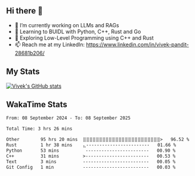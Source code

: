 ## Hi there 👋

- 🔭 I’m currently working on LLMs and RAGs
- 🌱 Learning to BUIDL with Python, C++, Rust and Go 
- 🤔 Exploring Low-Level Programming using C++ and Rust 
- 📫 Reach me at my LinkedIn: https://www.linkedin.com/in/vivek-pandit-28681b206/

## My Stats
[![Vivek's GitHub stats](https://github-readme-stats.vercel.app/api?username=ipanditi&show_icons=true&theme=dark)](https://ipanditi.github.io/)

## WakaTime Stats
<!--START_SECTION:waka-->

```txt
From: 08 September 2024 - To: 08 September 2025

Total Time: 3 hrs 26 mins

Other        95 hrs 20 mins  ⣿⣿⣿⣿⣿⣿⣿⣿⣿⣿⣿⣿⣿⣿⣿⣿⣿⣿⣿⣿⣿⣿⣿⣿>   96.52 %
Rust         1 hr 38 mins    ⣄------------------------   01.66 %
Python       53 mins          ------------------------   00.90 %
C++          31 mins         >------------------------   00.53 %
Text         3 mins          -------------------------   00.05 %
Git Config   1 min           -------------------------   00.03 %
```

<!--END_SECTION:waka-->


